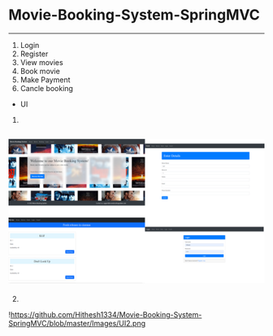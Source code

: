 # Movie-Booking-System-SpringMVC

------


1. Login 
2. Register
3. View movies
4. Book movie
5. Make Payment
6. Cancle booking

* UI 
1. 
![Images\UI1.png](https://github.com/Hithesh1334/Movie-Booking-System-SpringMVC/blob/master/Images/UI1.png)
----
2. 
!https://github.com/Hithesh1334/Movie-Booking-System-SpringMVC/blob/master/Images/UI2.png
